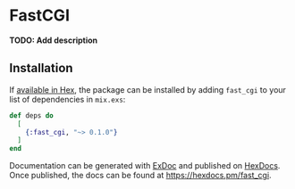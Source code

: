 # FastCGI

**TODO: Add description**

## Installation

If [available in Hex](https://hex.pm/docs/publish), the package can be installed
by adding `fast_cgi` to your list of dependencies in `mix.exs`:

```elixir
def deps do
  [
    {:fast_cgi, "~> 0.1.0"}
  ]
end
```

Documentation can be generated with [ExDoc](https://github.com/elixir-lang/ex_doc)
and published on [HexDocs](https://hexdocs.pm). Once published, the docs can
be found at <https://hexdocs.pm/fast_cgi>.
